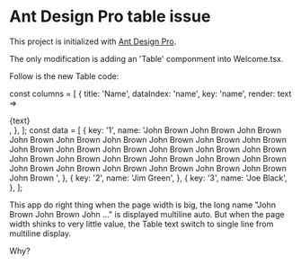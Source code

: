 # Ant Design Pro table issue

This project is initialized with [Ant Design Pro](https://pro.ant.design). 

The only modification is adding an 'Table' componment into Welcome.tsx.

Follow is the new Table code:

const columns = [
  {
    title: 'Name',
    dataIndex: 'name',
    key: 'name',
    render: text => <div>{text}</div>,
  },
];
const data = [
  {
    key: '1',
    name: 'John Brown John Brown John Brown John Brown John Brown John Brown John Brown John Brown John Brown John Brown John Brown John Brown John Brown John Brown John Brown John Brown John Brown John Brown John Brown John Brown John Brown John Brown John Brown John Brown John Brown John Brown John Brown John Brown ',
  },
  {
    key: '2',
    name: 'Jim Green',
  },
  {
    key: '3',
    name: 'Joe Black',
  },
];

<Table columns={columns} dataSource={data} bordered={true} showHeader={false} pagination={false} style={{ wordWrap: 'break-word', wordBreak: 'break-word' }}/>


This app do right thing when the page width is big, the long name "John Brown John Brown John ..." is displayed multiline auto. But when the page width shinks to very little value, the Table text switch to single line from multiline display.

Why?
